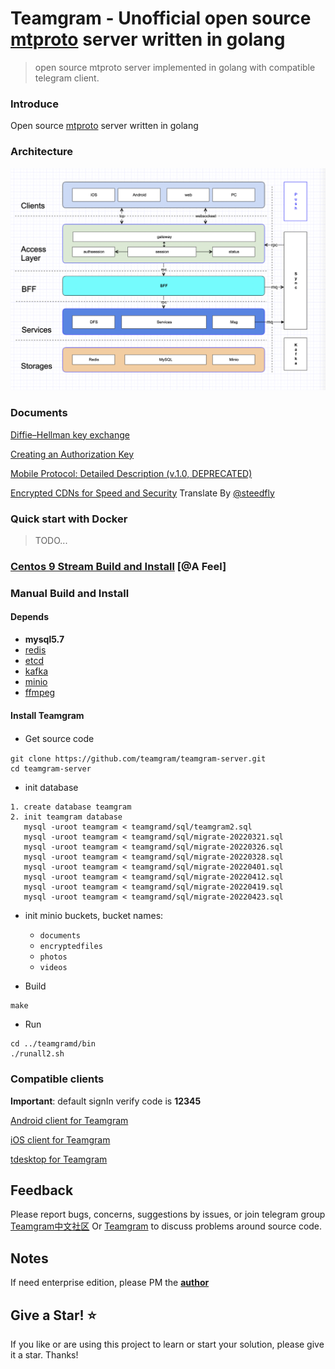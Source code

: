 # Teamgram - Unofficial open source [mtproto](https://core.telegram.org/mtproto) server written in golang
> open source mtproto server implemented in golang with compatible telegram client.

### Introduce
Open source [mtproto](https://core.telegram.org/mtproto) server written in golang

### Architecture
![Architecture](docs/image/architecture-001.png)

### Documents
[Diffie–Hellman key exchange](docs/dh-key-exchange.md)

[Creating an Authorization Key](docs/Creating_an_Authorization_Key.md)

[Mobile Protocol: Detailed Description (v.1.0, DEPRECATED)](docs/Mobile_Protocol-Detailed_Description_v.1.0_DEPRECATED.md)

[Encrypted CDNs for Speed and Security](docs/cdn.md) Translate By [@steedfly](https://github.com/steedfly)

### Quick start with Docker
> TODO...

### [Centos 9 Stream Build and Install](docs/install-centos-9.md) [@A Feel]

### Manual Build and Install
#### Depends
- **mysql5.7**
- [redis](https://redis.io/)
- [etcd](https://etcd.io/)
- [kafka](https://kafka.apache.org/quickstart)
- [minio](https://docs.min.io/docs/minio-quickstart-guide.html#GNU/Linux)
- [ffmpeg](https://www.johnvansickle.com/ffmpeg/)

#### Install Teamgram
- Get source code　
```
git clone https://github.com/teamgram/teamgram-server.git
cd teamgram-server
```

- init database
```
1. create database teamgram
2. init teamgram database
   mysql -uroot teamgram < teamgramd/sql/teamgram2.sql
   mysql -uroot teamgram < teamgramd/sql/migrate-20220321.sql
   mysql -uroot teamgram < teamgramd/sql/migrate-20220326.sql
   mysql -uroot teamgram < teamgramd/sql/migrate-20220328.sql
   mysql -uroot teamgram < teamgramd/sql/migrate-20220401.sql
   mysql -uroot teamgram < teamgramd/sql/migrate-20220412.sql
   mysql -uroot teamgram < teamgramd/sql/migrate-20220419.sql
   mysql -uroot teamgram < teamgramd/sql/migrate-20220423.sql
```

- init minio buckets, bucket names:
  - `documents`
  - `encryptedfiles`
  - `photos`
  - `videos`

- Build
```
make
```

- Run
```
cd ../teamgramd/bin
./runall2.sh
```


### Compatible clients
**Important**: default signIn verify code is **12345**

[Android client for Teamgram](clients/teamgram-android.md)

[iOS client for Teamgram](clients/teamgram-ios.md)

[tdesktop for Teamgram](clients/teamgram-tdesktop.md)

## Feedback
Please report bugs, concerns, suggestions by issues, or join telegram group [Teamgram中文社区](https://t.me/+S1_22-6EM1BaffXS) Or [Teamgram](https://t.me/+TjD5LZJ5XLRlCYLF) to discuss problems around source code.

## Notes
If need enterprise edition, please PM the **[author](https://t.me/benqi)**

## Give a Star! ⭐

If you like or are using this project to learn or start your solution, please give it a star. Thanks!
